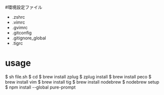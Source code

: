 #環境設定ファイル
* .zshrc
* .vimrc
* .gvimrc
* .gitconfig
* .gitignore_global
* .tigrc

# usage
$ sh file.sh
$ cd
$ brew install zplug
$ zplug install
$ brew install peco
$ brew install vim
$ brew install tig
$ brew install nodebrew
$ nodebrew setup
$ npm install --global pure-prompt
